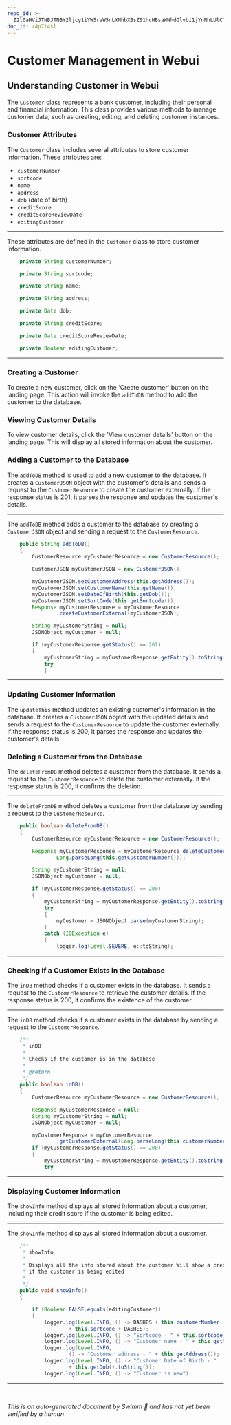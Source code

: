 ```yaml
---
repo_id: >-
  Z2l0aHViJTNBJTNBY2ljcy1iYW5raW5nLXNhbXBsZS1hcHBsaWNhdGlvbi1jYnNhLUlCTS1EZW1vJTNBJTNBU3dpbW0tRGVtbw==
doc_id: z4p7t4sl
---
```

# Customer Management in Webui

## Understanding Customer in Webui

The <SwmToken path="src/webui/src/main/java/com/ibm/cics/cip/bankliberty/webui/data_access/Customer.java" pos="404:16:16" line-data="			logger.log(Level.INFO, () -&gt; &quot;Customer name - &quot; + this.getName());">`Customer`</SwmToken> class represents a bank customer, including their personal and financial information. This class provides various methods to manage customer data, such as creating, editing, and deleting customer instances.

### Customer Attributes

The <SwmToken path="src/webui/src/main/java/com/ibm/cics/cip/bankliberty/webui/data_access/Customer.java" pos="404:16:16" line-data="			logger.log(Level.INFO, () -&gt; &quot;Customer name - &quot; + this.getName());">`Customer`</SwmToken> class includes several attributes to store customer information. These attributes are:

- <SwmToken path="src/webui/src/main/java/com/ibm/cics/cip/bankliberty/webui/data_access/Customer.java" pos="43:5:5" line-data="	private String customerNumber;">`customerNumber`</SwmToken>
- <SwmToken path="src/webui/src/main/java/com/ibm/cics/cip/bankliberty/webui/data_access/Customer.java" pos="45:5:5" line-data="	private String sortcode;">`sortcode`</SwmToken>
- <SwmToken path="src/webui/src/main/java/com/ibm/cics/cip/bankliberty/webui/data_access/Customer.java" pos="47:5:5" line-data="	private String name;">`name`</SwmToken>
- <SwmToken path="src/webui/src/main/java/com/ibm/cics/cip/bankliberty/webui/data_access/Customer.java" pos="49:5:5" line-data="	private String address;">`address`</SwmToken>
- <SwmToken path="src/webui/src/main/java/com/ibm/cics/cip/bankliberty/webui/data_access/Customer.java" pos="51:5:5" line-data="	private Date dob;">`dob`</SwmToken> (date of birth)
- <SwmToken path="src/webui/src/main/java/com/ibm/cics/cip/bankliberty/webui/data_access/Customer.java" pos="53:5:5" line-data="	private String creditScore;">`creditScore`</SwmToken>
- <SwmToken path="src/webui/src/main/java/com/ibm/cics/cip/bankliberty/webui/data_access/Customer.java" pos="55:5:5" line-data="	private Date creditScoreReviewDate;">`creditScoreReviewDate`</SwmToken>
- <SwmToken path="src/webui/src/main/java/com/ibm/cics/cip/bankliberty/webui/data_access/Customer.java" pos="57:5:5" line-data="	private Boolean editingCustomer;">`editingCustomer`</SwmToken>

<SwmSnippet path="/src/webui/src/main/java/com/ibm/cics/cip/bankliberty/webui/data_access/Customer.java" line="43">

---

These attributes are defined in the <SwmToken path="src/webui/src/main/java/com/ibm/cics/cip/bankliberty/webui/data_access/Customer.java" pos="404:16:16" line-data="			logger.log(Level.INFO, () -&gt; &quot;Customer name - &quot; + this.getName());">`Customer`</SwmToken> class to store customer information.

```java
	private String customerNumber;

	private String sortcode;

	private String name;

	private String address;

	private Date dob;

	private String creditScore;

	private Date creditScoreReviewDate;

	private Boolean editingCustomer;
```

---

</SwmSnippet>

### Creating a Customer

To create a new customer, click on the 'Create customer' button on the landing page. This action will invoke the <SwmToken path="src/webui/src/main/java/com/ibm/cics/cip/bankliberty/webui/data_access/Customer.java" pos="265:5:5" line-data="	public String addToDB()">`addToDB`</SwmToken> method to add the customer to the database.

### Viewing Customer Details

To view customer details, click the 'View customer details' button on the landing page. This will display all stored information about the customer.

### Adding a Customer to the Database

The <SwmToken path="src/webui/src/main/java/com/ibm/cics/cip/bankliberty/webui/data_access/Customer.java" pos="265:5:5" line-data="	public String addToDB()">`addToDB`</SwmToken> method is used to add a new customer to the database. It creates a <SwmToken path="src/webui/src/main/java/com/ibm/cics/cip/bankliberty/webui/data_access/Customer.java" pos="269:1:1" line-data="		CustomerJSON myCustomerJSON = new CustomerJSON();">`CustomerJSON`</SwmToken> object with the customer's details and sends a request to the <SwmToken path="src/webui/src/main/java/com/ibm/cics/cip/bankliberty/webui/data_access/Customer.java" pos="222:1:1" line-data="		CustomerResource myCustomerResource = new CustomerResource();">`CustomerResource`</SwmToken> to create the customer externally. If the response status is 201, it parses the response and updates the customer's details.

<SwmSnippet path="/src/webui/src/main/java/com/ibm/cics/cip/bankliberty/webui/data_access/Customer.java" line="265">

---

The <SwmToken path="src/webui/src/main/java/com/ibm/cics/cip/bankliberty/webui/data_access/Customer.java" pos="265:5:5" line-data="	public String addToDB()">`addToDB`</SwmToken> method adds a customer to the database by creating a <SwmToken path="src/webui/src/main/java/com/ibm/cics/cip/bankliberty/webui/data_access/Customer.java" pos="269:1:1" line-data="		CustomerJSON myCustomerJSON = new CustomerJSON();">`CustomerJSON`</SwmToken> object and sending a request to the <SwmToken path="src/webui/src/main/java/com/ibm/cics/cip/bankliberty/webui/data_access/Customer.java" pos="267:1:1" line-data="		CustomerResource myCustomerResource = new CustomerResource();">`CustomerResource`</SwmToken>.

```java
	public String addToDB()
	{
		CustomerResource myCustomerResource = new CustomerResource();

		CustomerJSON myCustomerJSON = new CustomerJSON();

		myCustomerJSON.setCustomerAddress(this.getAddress());
		myCustomerJSON.setCustomerName(this.getName());
		myCustomerJSON.setDateOfBirth(this.getDob());
		myCustomerJSON.setSortCode(this.getSortcode());
		Response myCustomerResponse = myCustomerResource
				.createCustomerExternal(myCustomerJSON);

		String myCustomerString = null;
		JSONObject myCustomer = null;

		if (myCustomerResponse.getStatus() == 201)
		{
			myCustomerString = myCustomerResponse.getEntity().toString();
			try
			{
```

---

</SwmSnippet>

### Updating Customer Information

The <SwmToken path="src/webui/src/main/java/com/ibm/cics/cip/bankliberty/webui/data_access/Customer.java" pos="174:5:5" line-data="	public boolean updateThis()">`updateThis`</SwmToken> method updates an existing customer's information in the database. It creates a <SwmToken path="src/webui/src/main/java/com/ibm/cics/cip/bankliberty/webui/data_access/Customer.java" pos="269:1:1" line-data="		CustomerJSON myCustomerJSON = new CustomerJSON();">`CustomerJSON`</SwmToken> object with the updated details and sends a request to the <SwmToken path="src/webui/src/main/java/com/ibm/cics/cip/bankliberty/webui/data_access/Customer.java" pos="222:1:1" line-data="		CustomerResource myCustomerResource = new CustomerResource();">`CustomerResource`</SwmToken> to update the customer externally. If the response status is 200, it parses the response and updates the customer's details.

### Deleting a Customer from the Database

The <SwmToken path="src/webui/src/main/java/com/ibm/cics/cip/bankliberty/webui/data_access/Customer.java" pos="220:5:5" line-data="	public boolean deleteFromDB()">`deleteFromDB`</SwmToken> method deletes a customer from the database. It sends a request to the <SwmToken path="src/webui/src/main/java/com/ibm/cics/cip/bankliberty/webui/data_access/Customer.java" pos="222:1:1" line-data="		CustomerResource myCustomerResource = new CustomerResource();">`CustomerResource`</SwmToken> to delete the customer externally. If the response status is 200, it confirms the deletion.

<SwmSnippet path="/src/webui/src/main/java/com/ibm/cics/cip/bankliberty/webui/data_access/Customer.java" line="220">

---

The <SwmToken path="src/webui/src/main/java/com/ibm/cics/cip/bankliberty/webui/data_access/Customer.java" pos="220:5:5" line-data="	public boolean deleteFromDB()">`deleteFromDB`</SwmToken> method deletes a customer from the database by sending a request to the <SwmToken path="src/webui/src/main/java/com/ibm/cics/cip/bankliberty/webui/data_access/Customer.java" pos="222:1:1" line-data="		CustomerResource myCustomerResource = new CustomerResource();">`CustomerResource`</SwmToken>.

```java
	public boolean deleteFromDB()
	{
		CustomerResource myCustomerResource = new CustomerResource();

		Response myCustomerResponse = myCustomerResource.deleteCustomerExternal(
				Long.parseLong(this.getCustomerNumber()));

		String myCustomerString = null;
		JSONObject myCustomer = null;

		if (myCustomerResponse.getStatus() == 200)
		{
			myCustomerString = myCustomerResponse.getEntity().toString();
			try
			{
				myCustomer = JSONObject.parse(myCustomerString);
			}
			catch (IOException e)
			{
				logger.log(Level.SEVERE, e::toString);
```

---

</SwmSnippet>

### Checking if a Customer Exists in the Database

The <SwmToken path="src/webui/src/main/java/com/ibm/cics/cip/bankliberty/webui/data_access/Customer.java" pos="318:3:3" line-data="	 * inDB">`inDB`</SwmToken> method checks if a customer exists in the database. It sends a request to the <SwmToken path="src/webui/src/main/java/com/ibm/cics/cip/bankliberty/webui/data_access/Customer.java" pos="222:1:1" line-data="		CustomerResource myCustomerResource = new CustomerResource();">`CustomerResource`</SwmToken> to retrieve the customer details. If the response status is 200, it confirms the existence of the customer.

<SwmSnippet path="/src/webui/src/main/java/com/ibm/cics/cip/bankliberty/webui/data_access/Customer.java" line="317">

---

The <SwmToken path="src/webui/src/main/java/com/ibm/cics/cip/bankliberty/webui/data_access/Customer.java" pos="318:3:3" line-data="	 * inDB">`inDB`</SwmToken> method checks if a customer exists in the database by sending a request to the <SwmToken path="src/webui/src/main/java/com/ibm/cics/cip/bankliberty/webui/data_access/Customer.java" pos="326:1:1" line-data="		CustomerResource myCustomerResource = new CustomerResource();">`CustomerResource`</SwmToken>.

```java
	/**
	 * inDB
	 * 
	 * Checks if the customer is in the database
	 * 
	 * @return
	 */
	public boolean inDB()
	{
		CustomerResource myCustomerResource = new CustomerResource();

		Response myCustomerResponse = null;
		String myCustomerString = null;
		JSONObject myCustomer = null;

		myCustomerResponse = myCustomerResource
				.getCustomerExternal(Long.parseLong(this.customerNumber));
		if (myCustomerResponse.getStatus() == 200)
		{
			myCustomerString = myCustomerResponse.getEntity().toString();
			try
```

---

</SwmSnippet>

### Displaying Customer Information

The <SwmToken path="src/webui/src/main/java/com/ibm/cics/cip/bankliberty/webui/data_access/Customer.java" pos="390:3:3" line-data="	 * showInfo">`showInfo`</SwmToken> method displays all stored information about a customer, including their credit score if the customer is being edited.

<SwmSnippet path="/src/webui/src/main/java/com/ibm/cics/cip/bankliberty/webui/data_access/Customer.java" line="389">

---

The <SwmToken path="src/webui/src/main/java/com/ibm/cics/cip/bankliberty/webui/data_access/Customer.java" pos="390:3:3" line-data="	 * showInfo">`showInfo`</SwmToken> method displays all stored information about a customer.

```java
	/**
	 * showInfo
	 * 
	 * Displays all the info stored about the customer Will show a credit score
	 * if the customer is being edited
	 * 
	 */
	public void showInfo()
	{

		if (Boolean.FALSE.equals(editingCustomer))
		{
			logger.log(Level.INFO, () -> DASHES + this.customerNumber + ":"
					+ this.sortcode + DASHES);
			logger.log(Level.INFO, () -> "Sortcode - " + this.sortcode);
			logger.log(Level.INFO, () -> "Customer name - " + this.getName());
			logger.log(Level.INFO,
					() -> "Customer address - " + this.getAddress());
			logger.log(Level.INFO, () -> "Customer Date of Birth - "
					+ this.getDob().toString());
			logger.log(Level.INFO, () -> "Customer is new");
```

---

</SwmSnippet>

&nbsp;

*This is an auto-generated document by Swimm 🌊 and has not yet been verified by a human*

<SwmMeta version="3.0.0" repo-id="Z2l0aHViJTNBJTNBY2ljcy1iYW5raW5nLXNhbXBsZS1hcHBsaWNhdGlvbi1jYnNhLUlCTS1EZW1vJTNBJTNBU3dpbW0tRGVtbw==" repo-name="cics-banking-sample-application-cbsa-IBM-Demo"></SwmMeta>
